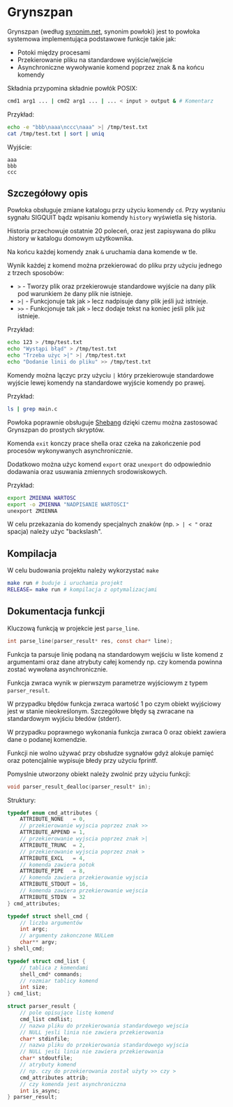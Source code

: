 # Grynszpan

Grynszpan (według [synonim.net](https://synonim.net/inaczej-pow%C5%82oka), synonim powłoki)
jest to powłoka systemowa implementująca podstawowe funkcje takie jak:

- Potoki między procesami
- Przekierowanie pliku na standardowe wyjście/wejście
- Asynchroniczne wywoływanie komend poprzez znak & na końcu komendy

Składnia przypomina składnie powłók POSIX:

```bash
cmd1 arg1 ... | cmd2 arg1 ... | ... < input > output & # Komentarz
```

Przykład:

```bash
echo -e "bbb\naaa\nccc\naaa" >| /tmp/test.txt
cat /tmp/test.txt | sort | uniq
```

Wyjście:

```
aaa
bbb
ccc
```

## Szczegółowy opis

Powłoka obsługuje zmiane katalogu przy użyciu komendy `cd`. Przy wysłaniu sygnału SIGQUIT bądz wpisaniu komendy `history` wyświetla się historia.

Historia przechowuje ostatnie 20 poleceń, oraz jest zapisywana do pliku .history w katalogu domowym użytkownika.

Na końcu każdej komendy znak `&` uruchamia dana komende w tle.

Wynik każdej z komend można przekierować do pliku przy użyciu jednego z trzech sposobów:

- `>` \- Tworzy plik oraz przekierowuje standardowe wyjście na dany plik pod warunkiem że dany plik nie istnieje.
- `>|` \- Funkcjonuje tak jak `>` lecz nadpisuje dany plik jeśli już istnieje.
- `>>` \- Funkcjonuje tak jak `>` lecz dodaje tekst na koniec jeśli plik już istnieje.

Przykład:
```bash
echo 123 > /tmp/test.txt
echo "Wystąpi błąd" > /tmp/test.txt
echo "Trzeba użyc >|" >| /tmp/test.txt
echo "Dodanie linii do pliku" >> /tmp/test.txt
```

Komendy można lączyc przy użyciu `|` który przekierowuje standardowe wyjście lewej komendy na standardowe wyjście komendy po prawej.

Przykład: 

```bash
ls | grep main.c
```

Powłoka poprawnie obsługuje [Shebang](https://pl.wikipedia.org/wiki/Shebang) dzięki czemu można zastosować Grynszpan do prostych skryptów.

Komenda `exit` konczy prace shella oraz czeka na zakończenie pod procesów wykonywanych asynchronicznie.

Dodatkowo można użyc komend `export` oraz `unexport` do odpowiednio dodawania oraz usuwania zmiennych srodowiskowych.

Przykład:

```bash
export ZMIENNA WARTOSC
export -o ZMIENNA "NADPISANIE WARTOSCI"
unexport ZMIENNA
```

W celu przekazania do komendy specjalnych znaków (np. `> | < "` oraz spacja) należy użyc "backslash".

## Kompilacja

W celu budowania projektu należy wykorzystać `make`

```bash
make run # buduje i uruchamia projekt
RELEASE= make run # kompilacja z optymalizacjami
```

## Dokumentacja funkcji

Kluczową funkcją w projekcie jest `parse_line`.

```c
int parse_line(parser_result* res, const char* line);
```
Funkcja ta parsuje linię podaną na standardowym wejściu w liste komend z argumentami oraz dane atrybuty całej komendy np. czy komenda powinna zostać wywołana asynchronicznie.

Funkcja zwraca wynik w pierwszym parametrze wyjściowym z typem `parser_result`. 

W przypadku błędów funkcja zwraca wartość 1 po czym obiekt wyjściowy jest w stanie nieokreślonym. Szczegółowe błędy są zwracane na standardowym wyjściu błedów (stderr).

W przypadku poprawnego wykonania funkcja zwraca 0 oraz obiekt zawiera dane o podanej komendzie.

Funkcji nie wolno używać przy obsłudze sygnałów gdyż alokuje pamięć oraz potencjalnie wypisuje błedy przy użyciu fprintf.

Pomyslnie utworzony obiekt należy zwolnić przy użyciu funkcji:

```c
void parser_result_dealloc(parser_result* in);
```

Struktury:

```c
typedef enum cmd_attributes {
	ATTRIBUTE_NONE   = 0,
	// przekierowanie wyjscia poprzez znak >>
	ATTRIBUTE_APPEND = 1,
	// przekierowanie wyjscia poprzez znak >|
	ATTRIBUTE_TRUNC  = 2,
	// przekierowanie wyjscia poprzez znak >
	ATTRIBUTE_EXCL   = 4,
	// komenda zawiera potok
	ATTRIBUTE_PIPE   = 8,
	// komenda zawiera przekierowanie wyjscia
	ATTRIBUTE_STDOUT = 16,
	// komenda zawiera przekierowanie wejscia
	ATTRIBUTE_STDIN  = 32
} cmd_attributes;

typedef struct shell_cmd {
    // liczba argumentów
	int argc;
	// argumenty zakonczone NULLem
	char** argv;
} shell_cmd;

typedef struct cmd_list {
    // tablica z komendami
	shell_cmd* commands;
	// rozmiar tablicy komend
	int size;
} cmd_list;

struct parser_result {
    // pole opisujące listę komend
	cmd_list cmdlist;
	// nazwa pliku do przekierowania standardowego wejscia
	// NULL jesli linia nie zawiera przekierowania
	char* stdinfile;
	// nazwa pliku do przekierowania standardowego wyjscia
	// NULL jesli linia nie zawiera przekierowania
	char* stdoutfile;
    // atrybuty komend
    // np. czy do przekierowania został użyty >> czy >
	cmd_attributes attrib; 
    // czy komenda jest asynchroniczna
	int is_async; 
} parser_result;
```

